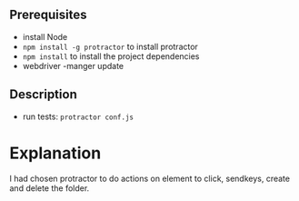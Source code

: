 ## Prerequisites
- install Node 
- `npm install -g protractor` to install protractor
- `npm install` to install the project dependencies
- webdriver -manger update


## Description
- run tests: `protractor conf.js`

# Explanation

I had chosen protractor to do actions on element to click, sendkeys, create and delete the folder.



